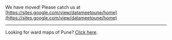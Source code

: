 We have moved! Please catch us at [https://sites.google.com/view/datameetpune/home](https://sites.google.com/view/datameetpune/home)


----

Looking for ward maps of Pune? [Click here](https://github.com/datameet-pune/datameet-pune.github.io/tree/master/maps).
